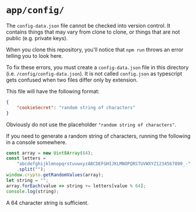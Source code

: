 # `app/config/`

The `config-data.json` file cannot
be checked into version control.
It contains things that may vary from clone to clone,
or things that are not public (e.g. private keys).

When you clone this repository,
you'll notice that `npm run` throws an error telling you to look here.

To fix these errors,
you must create a `config-data.json` file in this directory
(i.e. `/config/config-data.json`).
It is not called `config.json` as typescript gets confused
when two files differ only by extension.

This file will have the following format:

```json
{
    "cookieSecret": "random string of characters"
}
```

Obviously do not use the placeholder `"random string of characters"`.

If you need to generate a random string of characters,
running the following in a console somewhere.

```javascript
const array = new Uint8Array(64);
const letters =
    "abcdefghijklmnopqrstuvwxyzABCDEFGHIJKLMNOPQRSTUVWXYZ1234567890_-"
    .split("");
window.crypto.getRandomValues(array);
let string = "";
array.forEach(value => string += letters[value % 64];
console.log(string);
```

A 64 character string is sufficient.
